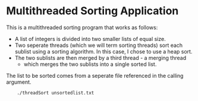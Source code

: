 # Multithreaded Sorting Application
This is a multithreaded sorting program that works as follows:
* A list of integers is divided into two smaller lists of equal size.
* Two seperate threads (which we will term sorting threads) sort each
  sublist using a sorting algorithm. In this case, I chose to use a
  heap sort.
* The two sublists are then merged by a third thread - a merging thread
  - which merges the two sublists into a single sorted list.  

The list to be sorted comes from a seperate file referenced in the 
calling argument.

		./threadSort unsortedlist.txt